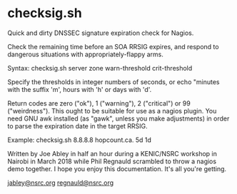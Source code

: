 # checksig.sh
Quick and dirty DNSSEC signature expiration check for Nagios.

Check the remaining time before an SOA RRSIG expires, and respond to
dangerous situations with appropriately-flappy arms.

Syntax:
  checksig.sh server zone warn-threshold crit-threshold

Specify the thresholds in integer numbers of seconds, or echo "minutes
with the suffix 'm', hours with 'h' or days with 'd'.

Return codes are zero ("ok"), 1 ("warning"), 2 ("critical") or 99
("weirdness"). This ought to be suitable for use as a nagios plugin.
You need GNU awk installed (as "gawk", unless you make adjustments)
in order to parse the expiration date in the target RRSIG.

Example:
  checksig.sh 8.8.8.8 hopcount.ca. 5d 1d

Written by Joe Abley in half an hour during a KENIC/NSRC workshop in
Nairobi in March 2018 while Phil Regnauld scrambled to throw a nagios demo
together.  I hope you enjoy this documentation. It's all you're getting.

jabley@nsrc.org
regnauld@nsrc.org
